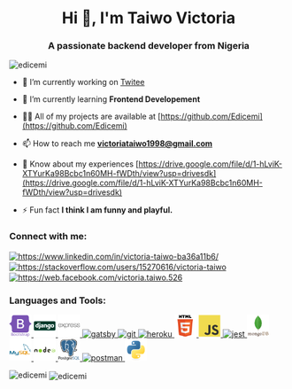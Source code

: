<h1 align="center">Hi 👋, I'm Taiwo Victoria</h1>
<h3 align="center">A passionate backend developer from Nigeria</h3>

<p align="left"> <img src="https://komarev.com/ghpvc/?username=edicemi&label=Profile%20views&color=0e75b6&style=flat" alt="edicemi" /> </p>

- 🔭 I’m currently working on [Twitee](https://github.com/Edicemi/IIT)

- 🌱 I’m currently learning **Frontend Developement**

- 👨‍💻 All of my projects are available at [https://github.com/Edicemi](https://github.com/Edicemi)

- 📫 How to reach me **victoriataiwo1998@gmail.com**

- 📄 Know about my experiences [https://drive.google.com/file/d/1-hLviK-XTYurKa98Bcbc1n60MH-fWDth/view?usp=drivesdk](https://drive.google.com/file/d/1-hLviK-XTYurKa98Bcbc1n60MH-fWDth/view?usp=drivesdk)

- ⚡ Fun fact **I think I am funny and playful.**

<h3 align="left">Connect with me:</h3>
<p align="left">
<a href="https://linkedin.com/in/https://www.linkedin.com/in/victoria-taiwo-ba36a11b6/" target="blank"><img align="center" src="https://raw.githubusercontent.com/rahuldkjain/github-profile-readme-generator/master/src/images/icons/Social/linked-in-alt.svg" alt="https://www.linkedin.com/in/victoria-taiwo-ba36a11b6/" height="30" width="40" /></a>
<a href="https://stackoverflow.com/users/https://stackoverflow.com/users/15270616/victoria-taiwo" target="blank"><img align="center" src="https://raw.githubusercontent.com/rahuldkjain/github-profile-readme-generator/master/src/images/icons/Social/stack-overflow.svg" alt="https://stackoverflow.com/users/15270616/victoria-taiwo" height="30" width="40" /></a>
<a href="https://fb.com/https://web.facebook.com/victoria.taiwo.526" target="blank"><img align="center" src="https://raw.githubusercontent.com/rahuldkjain/github-profile-readme-generator/master/src/images/icons/Social/facebook.svg" alt="https://web.facebook.com/victoria.taiwo.526" height="30" width="40" /></a>
</p>

<h3 align="left">Languages and Tools:</h3>
<p align="left"> <a href="https://getbootstrap.com" target="_blank"> <img src="https://raw.githubusercontent.com/devicons/devicon/master/icons/bootstrap/bootstrap-plain-wordmark.svg" alt="bootstrap" width="40" height="40"/> </a> <a href="https://www.djangoproject.com/" target="_blank"> <img src="https://raw.githubusercontent.com/devicons/devicon/master/icons/django/django-original.svg" alt="django" width="40" height="40"/> </a> <a href="https://expressjs.com" target="_blank"> <img src="https://raw.githubusercontent.com/devicons/devicon/master/icons/express/express-original-wordmark.svg" alt="express" width="40" height="40"/> </a> <a href="https://www.gatsbyjs.com/" target="_blank"> <img src="https://www.vectorlogo.zone/logos/gatsbyjs/gatsbyjs-icon.svg" alt="gatsby" width="40" height="40"/> </a> <a href="https://git-scm.com/" target="_blank"> <img src="https://www.vectorlogo.zone/logos/git-scm/git-scm-icon.svg" alt="git" width="40" height="40"/> </a> <a href="https://heroku.com" target="_blank"> <img src="https://www.vectorlogo.zone/logos/heroku/heroku-icon.svg" alt="heroku" width="40" height="40"/> </a> <a href="https://www.w3.org/html/" target="_blank"> <img src="https://raw.githubusercontent.com/devicons/devicon/master/icons/html5/html5-original-wordmark.svg" alt="html5" width="40" height="40"/> </a> <a href="https://developer.mozilla.org/en-US/docs/Web/JavaScript" target="_blank"> <img src="https://raw.githubusercontent.com/devicons/devicon/master/icons/javascript/javascript-original.svg" alt="javascript" width="40" height="40"/> </a> <a href="https://jestjs.io" target="_blank"> <img src="https://www.vectorlogo.zone/logos/jestjsio/jestjsio-icon.svg" alt="jest" width="40" height="40"/> </a> <a href="https://www.mongodb.com/" target="_blank"> <img src="https://raw.githubusercontent.com/devicons/devicon/master/icons/mongodb/mongodb-original-wordmark.svg" alt="mongodb" width="40" height="40"/> </a> <a href="https://www.mysql.com/" target="_blank"> <img src="https://raw.githubusercontent.com/devicons/devicon/master/icons/mysql/mysql-original-wordmark.svg" alt="mysql" width="40" height="40"/> </a> <a href="https://nodejs.org" target="_blank"> <img src="https://raw.githubusercontent.com/devicons/devicon/master/icons/nodejs/nodejs-original-wordmark.svg" alt="nodejs" width="40" height="40"/> </a> <a href="https://www.postgresql.org" target="_blank"> <img src="https://raw.githubusercontent.com/devicons/devicon/master/icons/postgresql/postgresql-original-wordmark.svg" alt="postgresql" width="40" height="40"/> </a> <a href="https://postman.com" target="_blank"> <img src="https://www.vectorlogo.zone/logos/getpostman/getpostman-icon.svg" alt="postman" width="40" height="40"/> </a> <a href="https://www.python.org" target="_blank"> <img src="https://raw.githubusercontent.com/devicons/devicon/master/icons/python/python-original.svg" alt="python" width="40" height="40"/> </a> </p>

<p><img align="left" src="https://github-readme-stats.vercel.app/api/top-langs?username=edicemi&show_icons=true&locale=en&layout=compact" alt="edicemi" /></p>

<p>&nbsp;<img align="center" src="https://github-readme-stats.vercel.app/api?username=edicemi&show_icons=true&locale=en" alt="edicemi" /></p>
